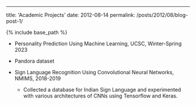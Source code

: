 ---
title: 'Academic Projects'
date: 2012-08-14
permalink: /posts/2012/08/blog-post-1/


{% include base_path %}
* Personality Prediction Using Machine Learning, UCSC, Winter-Spring 2023
 * Pandora dataset


* Sign Language Recognition Using Convolutional Neural Networks, NMIMS, 2018-2019
  * Collected a database for Indian Sign Language and experimented with various architectures of CNNs using Tensorflow and Keras.
